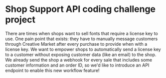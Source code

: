 # Shop​ ​Support​ ​API coding challenge project

There are times when shops want to sell fonts that require a license key to use. One pain point that
exists: they have to manually message customers through Creative Market after every purchase to
provide when with a license key.
We want to empower shops to automatically send a license key to a customer without exposing
customer data (like an email) to the shop. We already send the shop a webhook for every sale that
includes some customer information and an order ID, so we'd like to introduce an API endpoint to
enable this new workflow feature!
